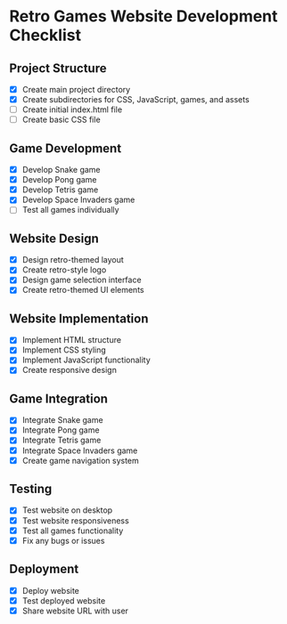 # Retro Games Website Development Checklist

## Project Structure
- [x] Create main project directory
- [x] Create subdirectories for CSS, JavaScript, games, and assets
- [ ] Create initial index.html file
- [ ] Create basic CSS file

## Game Development
- [x] Develop Snake game
- [x] Develop Pong game
- [x] Develop Tetris game
- [x] Develop Space Invaders game
- [ ] Test all games individually

## Website Design
- [x] Design retro-themed layout
- [x] Create retro-style logo
- [x] Design game selection interface
- [x] Create retro-themed UI elements

## Website Implementation
- [x] Implement HTML structure
- [x] Implement CSS styling
- [x] Implement JavaScript functionality
- [x] Create responsive design

## Game Integration
- [x] Integrate Snake game
- [x] Integrate Pong game
- [x] Integrate Tetris game
- [x] Integrate Space Invaders game
- [x] Create game navigation system

## Testing
- [x] Test website on desktop
- [x] Test website responsiveness
- [x] Test all games functionality
- [x] Fix any bugs or issues

## Deployment
- [x] Deploy website
- [x] Test deployed website
- [x] Share website URL with user

